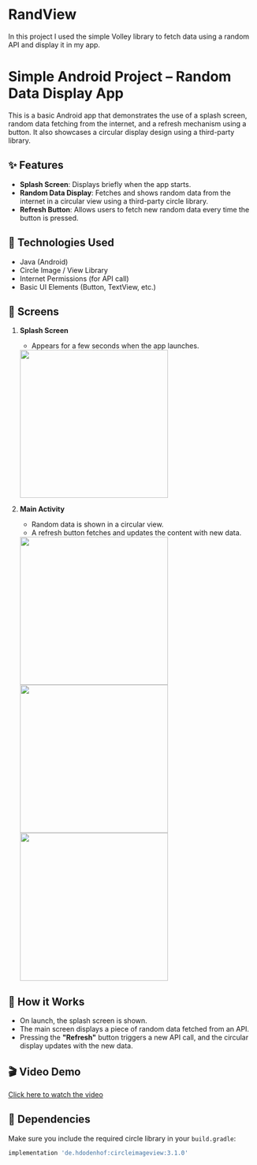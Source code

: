 # RandView
In this project I used the simple Volley library to fetch data using a random API and display it in my app.

# Simple Android Project – Random Data Display App

This is a basic Android app that demonstrates the use of a splash screen, random data fetching from the internet, and a refresh mechanism using a button. It also showcases a circular display design using a third-party library.

## ✨ Features

- **Splash Screen**: Displays briefly when the app starts.
- **Random Data Display**: Fetches and shows random data from the internet in a circular view using a third-party circle library.
- **Refresh Button**: Allows users to fetch new random data every time the button is pressed.

## 🧱 Technologies Used

- Java (Android)
- Circle Image / View Library
- Internet Permissions (for API call)
- Basic UI Elements (Button, TextView, etc.)

## 📱 Screens

1. **Splash Screen**
   - Appears for a few seconds when the app launches.  
   <img src="https://github.com/user-attachments/assets/0608a28f-1cf1-4bce-9764-fb3edb119087" width="300"/>

2. **Main Activity**
   - Random data is shown in a circular view.
   - A refresh button fetches and updates the content with new data.  
   <img src="https://github.com/user-attachments/assets/e0047e7b-8238-4ee3-9e55-3439ea31a344" width="300"/>  
   <img src="https://github.com/user-attachments/assets/46a84668-bc7d-4324-acac-0683a48fa615" width="300"/>  
   <img src="https://github.com/user-attachments/assets/a5a6df47-d90f-4197-9564-b43404d32ac9" width="300"/>

## 🔄 How it Works

- On launch, the splash screen is shown.
- The main screen displays a piece of random data fetched from an API.
- Pressing the **"Refresh"** button triggers a new API call, and the circular display updates with the new data.

## 🎬 Video Demo

[Click here to watch the video](https://github.com/user-attachments/assets/ee8a44b6-a672-4b1d-9164-affc3257991c)

## 🧩 Dependencies

Make sure you include the required circle library in your `build.gradle`:

```gradle
implementation 'de.hdodenhof:circleimageview:3.1.0'
